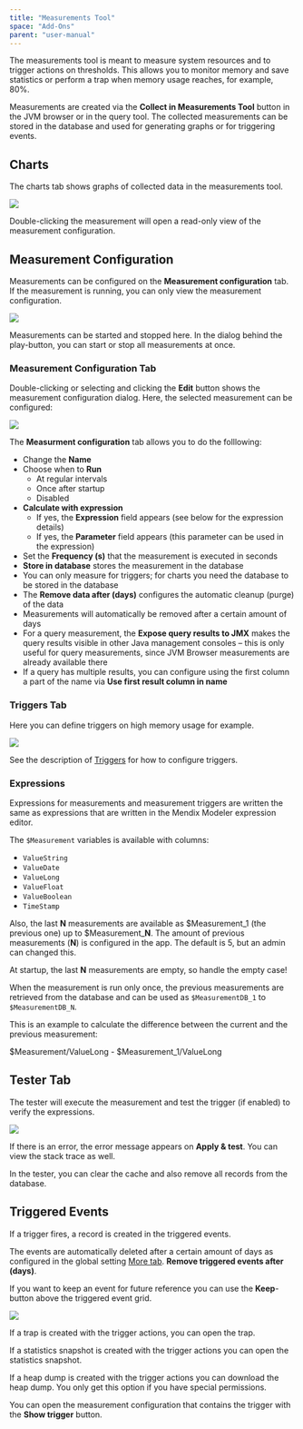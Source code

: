 ```yaml
---
title: "Measurements Tool"
space: "Add-Ons"
parent: "user-manual"
---
```

The measurements tool is meant to measure system resources and to trigger actions on thresholds. This allows 
you to monitor memory and save statistics or perform a trap when memory usage reaches, for example, 80%. 

Measurements are created via the **Collect in Measurements Tool** button in the JVM browser or in the query tool. The collected measurements can be stored in the database and used for generating graphs or for triggering events.

## Charts

The charts tab shows graphs of collected data in the measurements tool.

 ![](attachments/Measurements_Tool/Charts.png)

Double-clicking the measurement will open a read-only view of the measurement configuration.

## Measurement Configuration

Measurements can be configured on the **Measurement configuration** tab. If the measurement is running, you can only
view the measurement configuration. 

  ![](attachments/Measurements_Tool/Measurement_Configuration_Tab.png)                     

Measurements can be started and stopped here. In the dialog behind the play-button, you can start or stop all 
measurements at once.

### Measurement Configuration Tab

Double-clicking or selecting and clicking the **Edit** button shows the measurement configuration dialog.  Here, the selected measurement can be configured:

 ![](attachments/Measurements_Tool/Measurement_Configuration_Edit.png)

The **Measurment configuration** tab allows you to do the folllowing:

*   Change the **Name**
*   Choose when to **Run**
     - At regular intervals
     - Once after startup
     - Disabled
*   **Calculate with expression**
     - If yes, the **Expression** field appears (see below for the expression details)
     - If yes, the **Parameter** field appears (this parameter can be used in the expression)
*   Set the **Frequency (s)** that the measurement is executed in seconds
*   **Store in database** stores the measurement in the database
 * You can only measure for triggers; for charts you need the database to be stored in the database
*   The **Remove data after (days)** configures the automatic cleanup (purge) of the data
 * Measurements will automatically be removed after a certain amount of days
*   For a query measurement, the **Expose query results to JMX** makes the query results visible in other Java management
 consoles – this is only useful for query measurements, since JVM Browser measurements are already available
  there
*   If a query has multiple results, you can configure using the first column a part of the name via **Use first 
result column in name**

### Triggers Tab
Here you can define triggers on high memory usage for example.

 ![](attachments/Measurements_Tool/Measurement_Triggers.png)                 

See the description of [Triggers](triggers) for how to configure triggers.


### Expressions

Expressions for measurements and measurement triggers are written the same as expressions that are written in the Mendix Modeler expression editor. 

The `$Measurement` variables is available with columns:

* `ValueString`
* `ValueDate`
* `ValueLong`
* `ValueFloat`
* `ValueBoolean`
* `TimeStamp`

Also, the last **N** measurements are available as $Measurement_1 (the previous one) up to $Measurement_**N**. The 
amount of previous measurements (**N**) is configured in the app. The default is 5, but an admin can changed this. 

At startup, the last **N** measurements are empty, so handle the empty case!

When the measurement is run only once, the previous measurements are retrieved from the database and can be
 used as `$MeasurementDB_1` to `$MeasurementDB_N`. 

This is an example to calculate the difference between the current and the previous measurement:

$Measurement/ValueLong - $Measurement_1/ValueLong

## Tester Tab

The tester will execute the measurement and test the trigger (if enabled) to verify the expressions.

![](attachments/Measurements_Tool/Measurement_Tester.png)

If there is an error, the error message appears on **Apply & test**. You can view the stack trace as well.

In the tester, you can clear the cache and also remove all records from the database.

## Triggered Events

If a trigger fires, a record is created in the triggered events. 

The events are automatically deleted after a certain amount of days as 
configured in the global setting [More tab](configuration#more). 
**Remove triggered events after (days)**. 

If you want to keep an event for future reference you can use the **Keep**-button
 above the triggered event grid.

![](attachments/Triggers/Triggered_Events.png)

If a trap is created with the trigger actions, you can open the trap.

If a statistics snapshot is created with the trigger actions you can open the 
statistics snapshot.

If a heap dump is created with the trigger actions you can download the heap dump. 
You only get this option if you have special permissions.

You can open the measurement configuration that contains the trigger with the 
**Show trigger** button.
